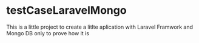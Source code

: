# testCaseLaravelMongo
This is a little project to create a litlte aplication with Laravel Framwork and  Mongo DB only to prove how it is
